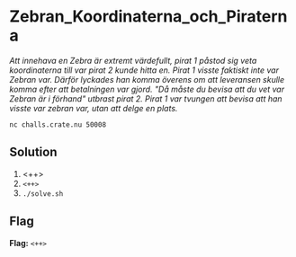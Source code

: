 # Zebran_Koordinaterna_och_Piraterna
*Att innehava en Zebra är extremt värdefullt, pirat 1 påstod sig veta koordinaterna till var pirat 2 kunde hitta en. Pirat 1 visste faktiskt inte var Zebran var. Därför lyckades han komma överens om att leveransen skulle komma efter att betalningen var gjord. "Då måste du bevisa att du vet var Zebran är i förhand" utbrast pirat 2. Pirat 1 var tvungen att bevisa att han visste var zebran var, utan att delge en plats.*

`nc challs.crate.nu 50008`

## Solution
1. <++>
2. `<++>`
3. `./solve.sh`


## Flag
**Flag:** `<++>`
